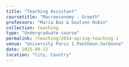 ```yaml
---
title: "Teaching Assistant"
coursetitle: "Macroeconomy - Growth"
professors: "Maria Bas & Goulven Rubin"
collection: teaching
type: "Undergraduate course"
permalink: /teaching/2014-spring-teaching-1
venue: "University Paris 1 Panthéon-Sorbonne"
date: 2025-09-22
location: "City, Country"
---
```

